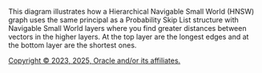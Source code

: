 This diagram illustrates how a Hierarchical Navigable Small World (HNSW) graph uses the same principal as a Probability Skip
            List structure with Navigable Small World layers where you find greater distances between vectors in the higher layers. At
            the top layer are the longest edges and at the bottom layer are the shortest ones.

[Copyright © 2023, 2025, Oracle and/or its affiliates.](../../../dcommon/html/cpyr.htm)

